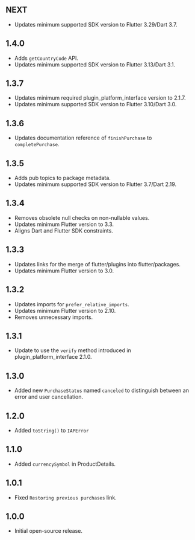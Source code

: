 ## NEXT

* Updates minimum supported SDK version to Flutter 3.29/Dart 3.7.

## 1.4.0

* Adds `getCountryCode` API.
* Updates minimum supported SDK version to Flutter 3.13/Dart 3.1.

## 1.3.7

* Updates minimum required plugin_platform_interface version to 2.1.7.
* Updates minimum supported SDK version to Flutter 3.10/Dart 3.0.

## 1.3.6

* Updates documentation reference of `finishPurchase` to `completePurchase`.

## 1.3.5

* Adds pub topics to package metadata.
* Updates minimum supported SDK version to Flutter 3.7/Dart 2.19.

## 1.3.4

* Removes obsolete null checks on non-nullable values.
* Updates minimum Flutter version to 3.3.
* Aligns Dart and Flutter SDK constraints.

## 1.3.3

* Updates links for the merge of flutter/plugins into flutter/packages.
* Updates minimum Flutter version to 3.0.

## 1.3.2

* Updates imports for `prefer_relative_imports`.
* Updates minimum Flutter version to 2.10.
* Removes unnecessary imports.

## 1.3.1

* Update to use the `verify` method introduced in plugin_platform_interface 2.1.0.

## 1.3.0

* Added new `PurchaseStatus` named `canceled` to distinguish between an error and user cancellation.

## 1.2.0

* Added `toString()` to `IAPError`

## 1.1.0

* Added `currencySymbol` in ProductDetails.

## 1.0.1

* Fixed `Restoring previous purchases` link.

## 1.0.0

* Initial open-source release.
